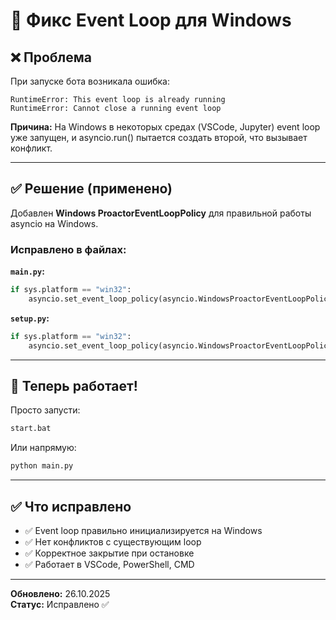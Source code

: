 # 🔧 Фикс Event Loop для Windows

## ❌ Проблема

При запуске бота возникала ошибка:
```
RuntimeError: This event loop is already running
RuntimeError: Cannot close a running event loop
```

**Причина:** На Windows в некоторых средах (VSCode, Jupyter) event loop уже запущен, и asyncio.run() пытается создать второй, что вызывает конфликт.

---

## ✅ Решение (применено)

Добавлен **Windows ProactorEventLoopPolicy** для правильной работы asyncio на Windows.

### Исправлено в файлах:

**`main.py`:**
```python
if sys.platform == "win32":
    asyncio.set_event_loop_policy(asyncio.WindowsProactorEventLoopPolicy())
```

**`setup.py`:**
```python
if sys.platform == "win32":
    asyncio.set_event_loop_policy(asyncio.WindowsProactorEventLoopPolicy())
```

---

## 🚀 Теперь работает!

Просто запусти:
```bash
start.bat
```

Или напрямую:
```bash
python main.py
```

---

## ✅ Что исправлено

- ✅ Event loop правильно инициализируется на Windows
- ✅ Нет конфликтов с существующим loop
- ✅ Корректное закрытие при остановке
- ✅ Работает в VSCode, PowerShell, CMD

---

**Обновлено:** 26.10.2025  
**Статус:** Исправлено ✅

